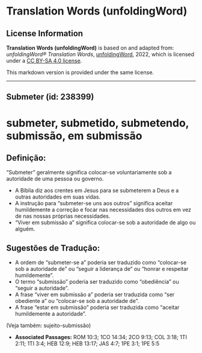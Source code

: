 # Translation Words (unfoldingWord)

## License Information

**Translation Words (unfoldingWord)** is based on and adapted from: _unfoldingWord® Translation Words_, [unfoldingWord](https://unfoldingword.org/utw), 2022, which is licensed under a [CC BY-SA 4.0 license](https://creativecommons.org/licenses/by-sa/4.0/legalcode.en).

This markdown version is provided under the same license.



--------------------------------

## Submeter (id: 238399)

submeter, submetido, submetendo, submissão, em submissão
========================================================

Definição:
----------

“Submeter” geralmente significa colocar\-se voluntariamente sob a autoridade de uma pessoa ou governo.

* A Bíblia diz aos crentes em Jesus para se submeterem a Deus e a outras autoridades em suas vidas.
* A instrução para “submeter\-se uns aos outros” significa aceitar humildemente a correção e focar nas necessidades dos outros em vez de nas nossas próprias necessidades.
* “Viver em submissão a” significa colocar\-se sob a autoridade de algo ou alguém.

Sugestões de Tradução:
----------------------

* A ordem de “submeter\-se a” poderia ser traduzido como “colocar\-se sob a autoridade de” ou “seguir a liderança de” ou “honrar e respeitar humildemente”.
* O termo “submissão” poderia ser traduzido como “obediência” ou “seguir a autoridade”.
* A frase “viver em submissão a” poderia ser traduzida como “ser obediente a” ou “colocar\-se sob a autoridade de”.
* A frase “estar em submissão” poderia ser traduzida como “aceitar humildemente a autoridade”.

(Veja também: sujeito\-submissão)

* **Associated Passages:** ROM 10:3; 1CO 14:34; 2CO 9:13; COL 3:18; 1TI 2:11; 1TI 3:4; HEB 12:9; HEB 13:17; JAS 4:7; 1PE 3:1; 1PE 5:5

